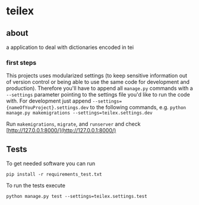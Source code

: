 # teilex

## about

a application to deal with dictionaries encoded in tei


### first steps

This projects uses modularized settings (to keep sensitive information out of version control or being able to use the same code for development and production). Therefore you'll have to append all `manage.py` commands with a `--settings` parameter pointing to the settings file you'd like to run the code with. For development just append `--settings={nameOfYouProject}.settings.dev` to the following commands, e.g. `python manage.py makemigrations --settings=teilex.settings.dev`

Run `makemigrations`, `migrate`, and `runserver` and check [http://127.0.0.1:8000/](http://127.0.0.1:8000/)

## Tests

To get needed software you can run

    pip install -r requirements_test.txt

To run the tests execute

    python manage.py test --settings=teilex.settings.test
